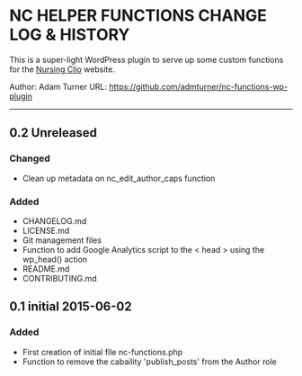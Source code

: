 # NC HELPER FUNCTIONS CHANGE LOG & HISTORY

This is a super-light WordPress plugin to serve up some custom functions for the [Nursing Clio](http://nursingclio.org) website.

Author: Adam Turner
URL: https://github.com/admturner/nc-functions-wp-plugin

<!-- 
Changelog formatting (http://semver.org/): 

## Major.MinorAddorDeprec.Bugfix YYYY-MM-DD

### Todo (for upcoming changes)
### Security (in case of fixed vulnerabilities)
### Fixed (for any bug fixes)
### Changed (for changes in existing functionality)
### Added (for new features)
### Deprecated (for once-stable features removed in upcoming releases)
### Removed (for deprecated features removed in this release)
-->

---

## 0.2 Unreleased

### Changed

- Clean up metadata on nc_edit_author_caps function

### Added

- CHANGELOG.md
- LICENSE.md
- Git management files
- Function to add Google Analytics script to the < head > using the wp_head() action
- README.md
- CONTRIBUTING.md

## 0.1 initial 2015-06-02

### Added

- First creation of initial file nc-functions.php
- Function to remove the cabaility 'publish_posts' from the Author role